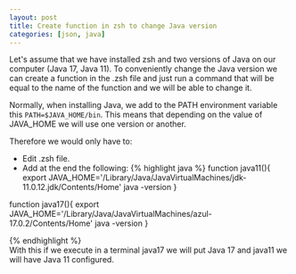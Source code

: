 ```yaml
---
layout: post
title: Create function in zsh to change Java version
categories: [json, java]
---
```


Let's assume that we have installed zsh and two versions of Java on our computer (Java 17, Java 11). To conveniently change the Java version we can create a function in the .zsh file and just run a command that will be equal to the name of the function and we will be able to change it.  

Normally, when installing Java, we add to the PATH environment variable this `PATH=$JAVA_HOME/bin`. This means that depending on the value of JAVA_HOME we will use one version or another.  

Therefore we would only have to:
- Edit .zsh file.
- Add at the end the following:
{% highlight java %}
function java11(){
export JAVA_HOME='/Library/Java/JavaVirtualMachines/jdk-11.0.12.jdk/Contents/Home'
java -version
}

function java17(){
export JAVA_HOME='/Library/Java/JavaVirtualMachines/azul-17.0.2/Contents/Home'
java -version
}

{% endhighlight %}  
With this if we execute in a terminal java17 we will put Java 17 and java11 we will have Java 11 configured.

